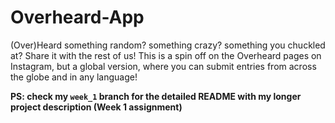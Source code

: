 # Overheard-App

(Over)Heard something random? something crazy? something you chuckled at? Share it with the rest of us! This is a spin off on the Overheard pages on Instagram, but a global version, where you can submit entries from across the globe and in any language!

**PS: check my `week_1` branch for the detailed README with my longer project description (Week 1 assignment)**
